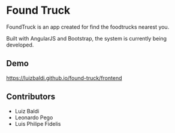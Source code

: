 # Found Truck
FoundTruck is an app created for find the foodtrucks nearest you.

Built with AngularJS and Bootstrap, the system is currently being developed.

## Demo
https://luizbaldi.github.io/found-truck/frontend

## Contributors
- Luiz Baldi
- Leonardo Pego
- Luis Philipe Fidelis

